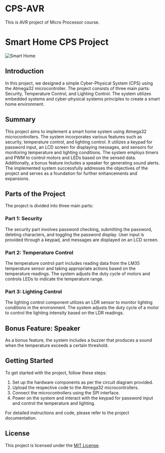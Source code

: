 # CPS-AVR
This is AVR project of Micro Processor course.

# Smart Home CPS Project

![Smart Home](Screenshot.jpg)

## Introduction
In this project, we designed a simple Cyber-Physical System (CPS) using the Atmega32 microcontroller. The project consists of three main parts: Security, Temperature Control, and Lighting Control. The system utilizes embedded systems and cyber-physical systems principles to create a smart home environment.

## Summary
This project aims to implement a smart home system using Atmega32 microcontrollers. The system incorporates various features such as security, temperature control, and lighting control. It utilizes a keypad for password input, an LCD screen for displaying messages, and sensors for monitoring temperature and lighting conditions. The system employs timers and PWM to control motors and LEDs based on the sensed data. Additionally, a bonus feature includes a speaker for generating sound alerts. The implemented system successfully addresses the objectives of the project and serves as a foundation for further enhancements and expansions.

## Parts of the Project
The project is divided into three main parts:

### Part 1: Security
The security part involves password checking, submitting the password, deleting characters, and toggling the password display. User input is provided through a keypad, and messages are displayed on an LCD screen.

### Part 2: Temperature Control
The temperature control part includes reading data from the LM35 temperature sensor and taking appropriate actions based on the temperature readings. The system adjusts the duty cycle of motors and controls LEDs to indicate the temperature range.

### Part 3: Lighting Control
The lighting control component utilizes an LDR sensor to monitor lighting conditions in the environment. The system adjusts the duty cycle of a motor to control the lighting intensity based on the LDR readings.

## Bonus Feature: Speaker
As a bonus feature, the system includes a buzzer that produces a sound when the temperature exceeds a certain threshold.

## Getting Started
To get started with the project, follow these steps:

1. Set up the hardware components as per the circuit diagram provided.
2. Upload the respective code to the Atmega32 microcontrollers.
3. Connect the microcontrollers using the SPI interface.
4. Power on the system and interact with the keypad for password input and control the temperature and lighting.

For detailed instructions and code, please refer to the project documentation.

## License
This project is licensed under the [MIT License](LICENSE).

